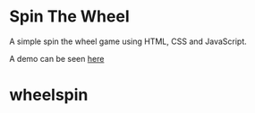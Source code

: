 # Spin The Wheel

A simple spin the wheel game using HTML, CSS and JavaScript.

A demo can be seen [here](https://olimorris.github.io/spin-the-wheel/)
# wheelspin
